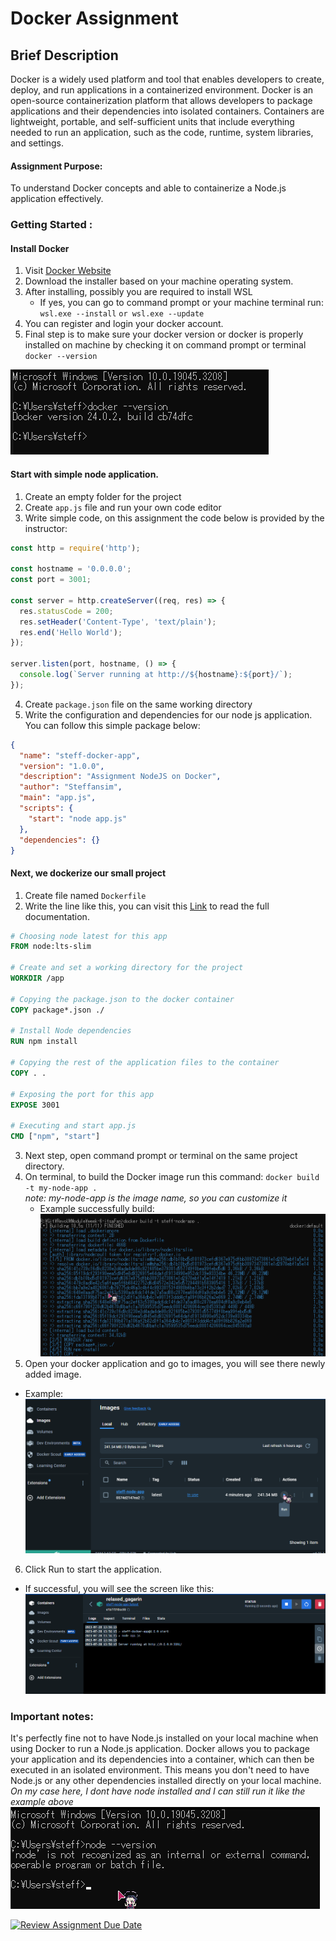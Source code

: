 # Docker Assignment

## Brief Description
Docker is a widely used platform and tool that enables developers to create, deploy, and run applications in a containerized environment. Docker is an open-source containerization platform that allows developers to package applications and their dependencies into isolated containers. Containers are lightweight, portable, and self-sufficient units that include everything needed to run an application, such as the code, runtime, system libraries, and settings. 

#### Assignment Purpose:
To understand Docker concepts and able to containerize a Node.js application effectively.

### Getting Started :
#### Install Docker
1. Visit [Docker Website](https://www.docker.com/)
2. Download the installer based on your machine operating system.
3. After installing, possibly you are required to install WSL
   * If yes, you can go to command prompt or your machine terminal run: `wsl.exe --install` `or wsl.exe --update`
4. You can register and login your docker account.
5. Final step is to make sure your docker version or docker is properly installed on machine by checking it on command prompt or terminal `docker --version`

![alt text](assets/image/ss-docker-version.png "My Docker Version")

#### Start with simple node application.
1. Create an empty folder for the project
2. Create `app.js` file and run your own code editor
3. Write simple code, on this assignment the code below is provided by the instructor:
```javascript
const http = require('http');

const hostname = '0.0.0.0';
const port = 3001;

const server = http.createServer((req, res) => {
  res.statusCode = 200;
  res.setHeader('Content-Type', 'text/plain');
  res.end('Hello World');
});

server.listen(port, hostname, () => {
  console.log(`Server running at http://${hostname}:${port}/`);
});
```
4. Create `package.json` file on the same working directory
5. Write the configuration and dependencies for our node js application. You can follow this simple package below:

```json
{
  "name": "steff-docker-app",
  "version": "1.0.0",
  "description": "Assignment NodeJS on Docker",
  "author": "Steffansim",
  "main": "app.js",
  "scripts": {
    "start": "node app.js"
  },
  "dependencies": {}
}
```
#### Next, we dockerize our small project
1. Create file named `Dockerfile`
2. Write the line like this, you can visit this [Link](https://docs.docker.com/language/nodejs/build-images/) to read the full documentation.
```Dockerfile
# Choosing node latest for this app
FROM node:lts-slim

# Create and set a working directory for the project
WORKDIR /app

# Copying the package.json to the docker container
COPY package*.json ./

# Install Node dependencies
RUN npm install

# Copying the rest of the application files to the container
COPY . .

# Exposing the port for this app
EXPOSE 3001

# Executing and start app.js
CMD ["npm", "start"]
```
3. Next step, open command prompt or terminal on the same project directory.
4. On terminal, to build the Docker image run this command: `docker build -t my-node-app .`
   <Br> _note: my-node-app is the image name, so you can customize it_
   * Example successfully build: ![alt text](assets/image/ss-docker-build.png "My Docker Build")
5. Open your docker application and go to images, you will see there newly added image.
  * Example: ![alt text](assets/image/ss-docker-run.png "My Docker Start the app")
6. Click Run to start the application.
  * If successful, you will see the screen like this: 
   ![alt text](assets/image/ss-docker-success.png "App success")

### Important notes:
 It's perfectly fine not to have Node.js installed on your local machine when using Docker to run a Node.js application. Docker allows you to package your application and its dependencies into a container, which can then be executed in an isolated environment. This means you don't need to have Node.js or any other dependencies installed directly on your local machine.
 _On my case here, I dont have node installed and I can still run it like the example above_<br>
   ![alt text](assets/image/ss-no-node.png "App success")


[![Review Assignment Due Date](https://classroom.github.com/assets/deadline-readme-button-24ddc0f5d75046c5622901739e7c5dd533143b0c8e959d652212380cedb1ea36.svg)](https://classroom.github.com/a/nj7iw4Wb)
